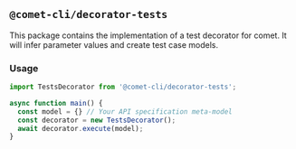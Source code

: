 ## `@comet-cli/decorator-tests`

This package contains the implementation of a test decorator for comet. It will infer parameter 
values and create test case models.

### Usage

```typescript
import TestsDecorator from '@comet-cli/decorator-tests';

async function main() {
  const model = {} // Your API specification meta-model
  const decorator = new TestsDecorator();
  await decorator.execute(model);
}
```
